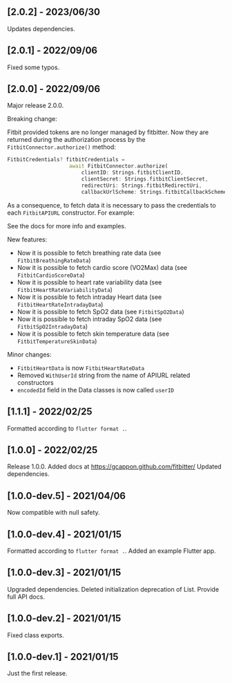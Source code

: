 ## [2.0.2] - 2023/06/30

Updates dependencies. 

## [2.0.1] - 2022/09/06

Fixed some typos.

## [2.0.0] - 2022/09/06

Major release 2.0.0. 

Breaking change:

Fitbit provided tokens are no longer managed by fitbitter. Now they are returned during the authorization process by the `FitbitConnector.authorize()` method: 
```dart
FitbitCredentials? fitbitCredentials =
                    await FitbitConnector.authorize(
                        clientID: Strings.fitbitClientID,
                        clientSecret: Strings.fitbitClientSecret,
                        redirectUri: Strings.fitbitRedirectUri,
                        callbackUrlScheme: Strings.fitbitCallbackScheme);
```
As a consequence, to fetch data it is necessary to pass the credentials to each `FitbitAPIURL` constructor. For example:

See the docs for more info and examples.

New features:
- Now it is possible to fetch breathing rate data (see `FitbitBreathingRateData`)
- Now it is possible to fetch cardio score (VO2Max) data (see `FitbitCardioScoreData`)
- Now it is possible to heart rate variability data (see `FitbitHeartRateVariabilityData`)
- Now it is possible to fetch intraday Heart data (see `FitbitHeartRateIntradayData`)
- Now it is possible to fetch SpO2 data (see `FitbitSpO2Data`)
- Now it is possible to fetch intraday SpO2 data (see `FitbitSpO2IntradayData`)
- Now it is possible to fetch skin temperature data (see `FitbitTemperatureSkinData`)

Minor changes:
- `FitbitHeartData` is now `FitbitHeartRateData`
- Removed `WithUserId` string from the name of APIURL related constructors
- `encodedId` field in the Data classes is now called `userID`

## [1.1.1] - 2022/02/25

Formatted according to `flutter format .`.

## [1.0.0] - 2022/02/25

Release 1.0.0. 
Added docs at https://gcappon.github.com/fitbitter/
Updated dependencies. 

## [1.0.0-dev.5] - 2021/04/06

Now compatible with null safety.

## [1.0.0-dev.4] - 2021/01/15

Formatted according to `flutter format .`.
Added an example Flutter app.

## [1.0.0-dev.3] - 2021/01/15

Upgraded dependencies.
Deleted initialization deprecation of List.
Provide full API docs.

## [1.0.0-dev.2] - 2021/01/15

Fixed class exports.

## [1.0.0-dev.1] - 2021/01/15

Just the first release.

